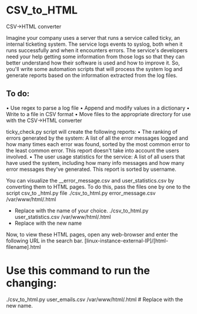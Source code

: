 # CSV_to_HTML
CSV->HTML converter

Imagine your company uses a server that runs a service called ticky, an internal ticketing system. The service logs events to syslog, both when it runs successfully and when it encounters errors.
The service's developers need your help getting some information from those logs so that they can better understand how their software is used and how to improve it. So, you'll write some automation scripts that will process the system log and generate reports based on the information extracted from the log files.

## To do:
•	Use regex to parse a log file
•	Append and modify values in a dictionary
•	Write to a file in CSV format
•	Move files to the appropriate directory for use with the CSV->HTML converter

ticky_check.py script will create the following reports:
•	The ranking of errors generated by the system: A list of all the error messages logged and how many times each error was found, sorted by the most common error to the least common error. This report doesn't take into account the users involved.
•	The user usage statistics for the service: A list of all users that have used the system, including how many info messages and how many error messages they've generated. This report is sorted by username.

You can visualize the __error_message.csv and user_statistics.csv by converting them to HTML pages. To do this, pass the files one by one to the script csv_to _html.py file
./csv_to_html.py error_message.csv /var/www/html/<html-filename>.html
* Replace <html-filename> with the name of your choice.
./csv_to_html.py user_statistics.csv /var/www/html/<html-filename>.html
* Replace <html-filename> with the new name

Now, to view these HTML pages, open any web-browser and enter the following URL in the search bar. [linux-instance-external-IP]/[html-filename].html


# Use this command  to run the changing:
./csv_to_html.py user_emails.csv /var/www/html/<html-filename>.html  # Replace <html-filename> with the new name.
